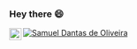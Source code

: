 ### Hey there 😄

<!--
**sapoel/sapoel** is a ✨ _special_ ✨ repository because its `README.md` (this file) appears on your GitHub profile.

Here are some ideas to get you started:

- 🔭 I’m currently working on ...
- 🌱 I’m currently learning ...
- 👯 I’m looking to collaborate on ...
- 🤔 I’m looking for help with ...
- 💬 Ask me about ...
- 📫 How to reach me: ...
- 😄 Pronouns: ...
- ⚡ Fun fact: ...
-->
<a href="https://www.linkedin.com/in/samuel-dantas-de-oliveira/">
  <img align="left" alt="LinkedIN" width="22px" src="https://cdn.jsdelivr.net/npm/simple-icons@v3/icons/linkedin.svg" />
</a>

[![Samuel Dantas de Oliveira](https://github-readme-stats.vercel.app/api?username=samueldantasoliveira&count_private=true&show_icons=true)](https://www.linkedin.com/in/samuel-dantas-de-oliveira/)
